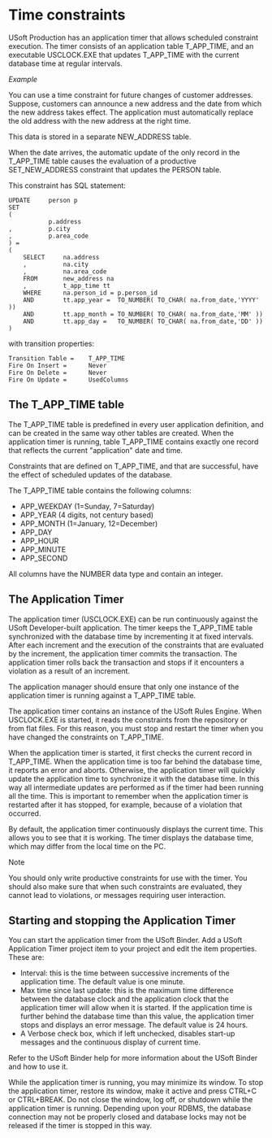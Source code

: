 # Time constraints

USoft Production has an application timer that allows scheduled constraint execution. The timer consists of an application table T_APP_TIME, and an executable USCLOCK.EXE that updates T_APP_TIME with the current database time at regular intervals.

*Example*

You can use a time constraint for future changes of customer addresses. Suppose, customers can announce a new address and the date from which the new address takes effect. The application must automatically replace the old address with the new address at the right time.

This data is stored in a separate NEW_ADDRESS table.

When the date arrives, the automatic update of the only record in the T_APP_TIME table causes the evaluation of a productive SET_NEW_ADDRESS constraint that updates the PERSON table.

This constraint has SQL statement:

```
UPDATE     person p
SET     
(
           p.address
,          p.city
,          p.area_code
) =
(
    SELECT     na.address
    ,          na.city
    ,          na.area_code
    FROM       new_address na
    ,          t_app_time tt
    WHERE      na.person_id = p.person_id
    AND        tt.app_year =  TO_NUMBER( TO_CHAR( na.from_date,'YYYY' ))     
    AND        tt.app_month = TO_NUMBER( TO_CHAR( na.from_date,'MM' ))
    AND        tt.app_day =   TO_NUMBER( TO_CHAR( na.from_date,'DD' ))
)
```

with transition properties:

```
Transition Table =    T_APP_TIME
Fire On Insert =      Never
Fire On Delete =      Never
Fire On Update =      UsedColumns
```

## The T_APP_TIME table

The T_APP_TIME table is predefined in every user application definition, and can be created in the same way other tables are created. When the application timer is running, table T_APP_TIME contains exactly one record that reflects the current "application" date and time.

Constraints that are defined on T_APP_TIME, and that are successful, have the effect of scheduled updates of the database.

The T_APP_TIME table contains the following columns:

- APP_WEEKDAY (1=Sunday, 7=Saturday)
- APP_YEAR (4 digits, not century based)
- APP_MONTH (1=January, 12=December)
- APP_DAY
- APP_HOUR
- APP_MINUTE
- APP_SECOND

All columns have the NUMBER data type and contain an integer.

## The Application Timer

The application timer (USCLOCK.EXE) can be run continuously against the USoft Developer-built application. The timer keeps the T_APP_TIME table synchronized with the database time by incrementing it at fixed intervals. After each increment and the execution of the constraints that are evaluated by the increment, the application timer commits the transaction. The application timer rolls back the transaction and stops if it encounters a violation as a result of an increment.

The application manager should ensure that only one instance of the application timer is running against a T_APP_TIME table.

The application timer contains an instance of the USoft Rules Engine. When USCLOCK.EXE is started, it reads the constraints from the repository or from flat files. For this reason, you must stop and restart the timer when you have changed the constraints on T_APP_TIME.

When the application timer is started, it first checks the current record in T_APP_TIME. When the application time is too far behind the database time, it reports an error and aborts. Otherwise, the application timer will quickly update the application time to synchronize it with the database time. In this way all intermediate updates are performed as if the timer had been running all the time. This is important to remember when the application timer is restarted after it has stopped, for example, because of a violation that occurred.

By default, the application timer continuously displays the current time. This allows you to see that it is working. The timer displays the database time, which may differ from the local time on the PC.

> [!NOTE]
> You should only write productive constraints for use with the timer. You should also make sure that when such constraints are evaluated, they cannot lead to violations, or messages requiring user interaction.

## Starting and stopping the Application Timer

You can start the application timer from the USoft Binder. Add a USoft Application Timer project item to your project and edit the item properties. These are:

- Interval: this is the time between successive increments of the application time. The default value is one minute.
- Max time since last update: this is the maximum time difference between the database clock and the application clock that the application timer will allow when it is started. If the application time is further behind the database time than this value, the application timer stops and displays an error message. The default value is 24 hours.
- A Verbose check box, which if left unchecked, disables start-up messages and the continuous display of current time.

Refer to the USoft Binder help for more information about the USoft Binder and how to use it.

While the application timer is running, you may minimize its window. To stop the application timer, restore its window, make it active and press CTRL+C or CTRL+BREAK. Do not close the window, log off, or shutdown while the application timer is running. Depending upon your RDBMS, the database connection may not be properly closed and database locks may not be released if the timer is stopped in this way.

 